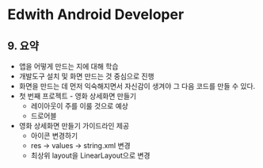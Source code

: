 # Edwith Android Developer 

## 9. 요약

* 앱을 어떻게 만드는 지에 대해 학습
* 개발도구 설치 및 화면 만드는 것 중심으로 진행
* 화면을 만드는 데 먼저 익숙해지면서 자신감이 생겨야 그 다음 코드를 만들 수 있다.
* 첫 번째 프로젝트 - 영화 상세화면 만들기
  * 레이아웃이 주를 이룰 것으로 예상
  * 드로어블
* 영화 상세화면 만들기 가이드라인 제공
  * 아이콘 변경하기
  * res -> values -> string.xml 변경
  * 최상위 layout을 LinearLayout으로 변경